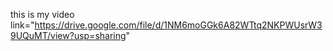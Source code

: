 this is my video link="https://drive.google.com/file/d/1NM6moGGk6A82WTtq2NKPWUsrW39UQuMT/view?usp=sharing"